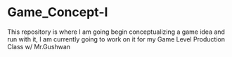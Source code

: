 # Game_Concept-I
This repository is where I am going begin conceptualizing a game idea and run with it, I am currently going to work on it for my Game Level Production Class w/ Mr.Gushwan
